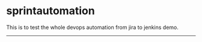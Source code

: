 # sprintautomation
This is to test the whole devops automation from jira to jenkins demo.
*********************************************************************
